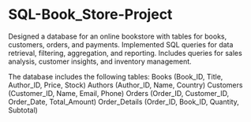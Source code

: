 # SQL-Book_Store-Project
Designed a database for an online bookstore with tables for books, customers, orders, and payments.
Implemented SQL queries for data retrieval, filtering, aggregation, and reporting.
Includes queries for sales analysis, customer insights, and inventory management.

The database includes the following tables:
Books (Book_ID, Title, Author_ID, Price, Stock)
Authors (Author_ID, Name, Country)
Customers (Customer_ID, Name, Email, Phone)
Orders (Order_ID, Customer_ID, Order_Date, Total_Amount)
Order_Details (Order_ID, Book_ID, Quantity, Subtotal)

